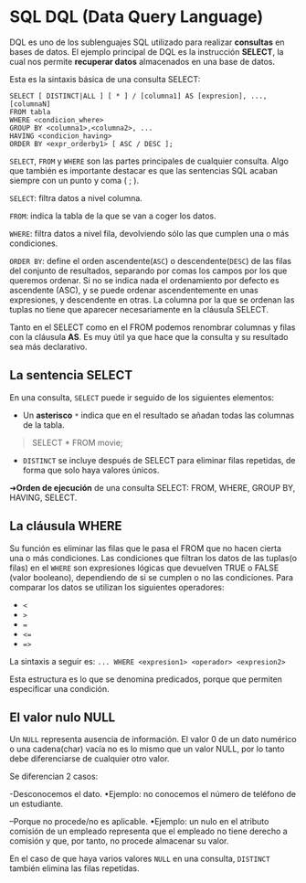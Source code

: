 # SQL DQL (Data Query Language)

DQL es uno de los sublenguajes SQL utilizado para realizar **consultas** en bases de datos. El ejemplo principal de DQL es la instrucción **SELECT**, la cual nos permite **recuperar datos** almacenados en una base de datos.

Esta es la sintaxis básica de una consulta SELECT:
```
SELECT [ DISTINCT|ALL ] [ * ] / [columna1] AS [expresion], ..., [columnaN]
FROM tabla 
WHERE <condicion_where>
GROUP BY <columna1>,<columna2>, ...
HAVING <condicion_having>
ORDER BY <expr_orderby1> [ ASC / DESC ];
```

`SELECT`, `FROM` y `WHERE` son las partes principales de cualquier consulta. Algo que también es importante destacar es que las sentencias SQL acaban siempre con un punto y coma ( ; ).


`SELECT`: filtra datos a nivel columna. 

`FROM`: indica la tabla de la que se van a coger los datos.

`WHERE`: filtra datos a nivel fila, devolviendo sólo las que cumplen una o más condiciones.

`ORDER BY`: define el orden ascendente(`ASC`) o descendente(`DESC`) de las filas del conjunto de resultados, separando por comas los campos por los que queremos ordenar.  Si no se indica nada el ordenamiento por defecto es ascendente (ASC), y se puede ordenar ascendentemente en unas expresiones, y descendente en otras. La columna por la que se ordenan las tuplas no tiene que aparecer necesariamente en la cláusula SELECT.

Tanto en el SELECT como en el FROM podemos renombrar columnas y filas con la cláusula **AS**. Es muy útil ya que hace que la consulta y su resultado sea más declarativo.

## La sentencia SELECT

En una consulta, `SELECT` puede ir seguido de los siguientes elementos:
- Un **asterisco** `*` indica que en el resultado se añadan todas las columnas de la tabla.
> SELECT * FROM movie;
- `DISTINCT` se incluye después de SELECT para eliminar filas repetidas, de forma que solo haya valores únicos. 

➜**Orden de ejecución** de una consulta SELECT: FROM, WHERE, GROUP BY, HAVING, SELECT.

##  La cláusula WHERE

Su función es eliminar las filas que le pasa el FROM que no hacen cierta una o más condiciones. Las condiciones que filtran los datos de las tuplas(o filas) en el `WHERE` son expresiones lógicas que devuelven TRUE o FALSE (valor booleano), dependiendo de si se cumplen o no las condiciones. Para comparar los datos se utilizan los siguientes operadores:  
- `<`
- `>`
- `=`
- `<=`
- `=>`

La sintaxis a seguir es:
```... WHERE <expresion1> <operador> <expresion2>```

Esta estructura es lo que se denomina predicados, porque que permiten especificar una condición.

## El valor nulo NULL

Un `NULL` representa ausencia de información. El valor 0 de un dato numérico o una cadena(char) vacía no es lo mismo que un valor NULL, por lo tanto debe diferenciarse de cualquier otro valor.

Se diferencian 2 casos:

-Desconocemos el dato.
•Ejemplo: no conocemos el número de teléfono de un estudiante.

–Porque no procede/no es aplicable.
•Ejemplo: un nulo en el atributo comisión de un empleado representa que el empleado no tiene derecho a comisión y que, por tanto, no procede almacenar su valor.

En el caso de que haya varios valores `NULL` en una consulta, `DISTINCT` también elimina las filas repetidas.






















